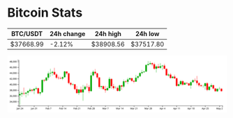 # Bitcoin Stats

BTC/USDT|24h change|24h high|24h low|
|---|---|---|---|
|$37668.99|-2.12%|$38908.56|$37517.80|

<img src="./chart.svg">
